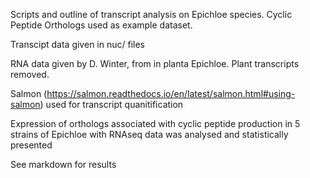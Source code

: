 Scripts and outline of transcript analysis on Epichloe species. Cyclic Peptide Orthologs used as example dataset.

Transcipt data given in nuc/ files

RNA data given by D. Winter, from in planta Epichloe. Plant transcripts removed.

Salmon (https://salmon.readthedocs.io/en/latest/salmon.html#using-salmon) used for transcript quanitification

Expression of orthologs associated with cyclic peptide production in 5 strains of Epichloe with RNAseq data was analysed and statistically presented

See markdown for results
